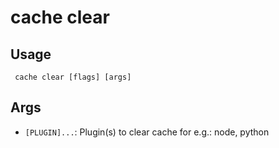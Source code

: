 #  cache clear
## Usage
```
 cache clear [flags] [args]
```
## Args
- `[PLUGIN]...`: Plugin(s) to clear cache for e.g.: node, python
